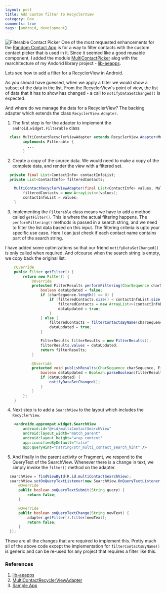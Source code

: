```yaml
---
layout: post
title: Add custom filter to RecyclerView
category: Dev
comments: true
tags: [android, development]
---
```

![Filterable Contact Picker](/public/images/2020/07/31/multi-contact-picker.png)
One of the most requested enhancements for the [Random Contact App](https://github.com/midhunhk/random-contact) is for a way to filter contacts 
with the custom contact picker that is used in it. Since it seemed like a good reusable component, I added the module 
[MultiContactPicker](https://github.com/midhunhk/lib-aeapps/tree/master/modules/multi-contact/src/main/java/com/ae/apps/lib/multicontact)
alog with the rearchitecture of my Andorid library project - [lib-aeapps](https://github.com/midhunhk/lib-aeapps).

Lets see how to add a filter for a RecyclerView in Android.
<!-- more -->

As you should have guessed, when we apply a filter we would show a subset of the data in the list. From the RecyclerView's point of view, 
the list of data that it has to show has changed - a call to `notifyDataSetChanged()` is expected.

And where do we manage the data for a RecyclerView? The backing adapter which extends the class `RecyclerView.Adapter`.

1. The first step is for the adapter to implement the `android.widget.Filterable` class 
```java
  class MultiContactRecyclerViewAdapter extends RecyclerView.Adapter<MultiContactRecyclerViewAdapter.ViewHolder>
        implements Filterable {
          ...
        }
```

2. Create a copy of the source data. We would need to make a copy of the complete data, and render the view with a filtered set.
```java
  private final List<ContactInfo> contactInfoList;
  private List<ContactInfo> filteredContacts;

    MultiContactRecyclerViewAdapter(final List<ContactInfo> values, MultiContactInteractionListener listener) {
        filteredContacts = new ArrayList<>(values);
        contactInfoList = values;
    }
```

3. Implementing the `Filterable` class means we have to add a method called `getFilter()`. This is where the actual filtering happens.
The `performFiltering()` methods is passed in a search string, and we need to filter the list data based on this input. The filtering criteria 
is upto your specific use case. Here I can just check if each contact name contains part of the search string.

I have added some optimizations so that our friend `notifyDataSetChanged()` is only called when required. And ofcourse when the search string 
is empty, we copy back the original list.
```java
    @Override
    public Filter getFilter() {
        return new Filter() {
            @Override
            protected FilterResults performFiltering(CharSequence charSequence) {
                boolean dataUpdated = false;
                if (charSequence.length() == 0) {
                    if (filteredContacts.size() < contactInfoList.size()) {
                        filteredContacts = new ArrayList<>(contactInfoList);
                        dataUpdated = true;
                    }
                } else {
                    filteredContacts = filterContactsByName(charSequence.toString().toLowerCase());
                    dataUpdated = true;
                }

                FilterResults filterResults = new FilterResults();
                filterResults.values = dataUpdated;
                return filterResults;
            }

            @Override
            protected void publishResults(CharSequence charSequence, FilterResults filterResults) {
                boolean dataUpdated = Boolean.parseBoolean(filterResults.values.toString());
                if (dataUpdated) {
                    notifyDataSetChanged();
                }
            }
        };
    }
```
4. Next step is to add a `SearchView` to the layout which includes the `RecyclerView`.
```xml
    <androidx.appcompat.widget.SearchView
        android:id="@+id/multiContactSearchView"
        android:layout_width="match_parent"
        android:layout_height="wrap_content"
        app:iconifiedByDefault="false"
        app:queryHint="@string/str_multi_contact_search_hint" />
```

5. And finally in the parent activity or Fragment, we respond to the QueryText of the SearchView.
Whenever there is a change in text, we simply invoke the `filter()` method on the adapter.
```java
  searchView = findViewById(R.id.multiContactSearchView);
  searchView.setOnQueryTextListener(new SearchView.OnQueryTextListener() {
      @Override
      public boolean onQueryTextSubmit(String query) {
          return false;
      }

      @Override
      public boolean onQueryTextChange(String newText) {
          adapter.getFilter().filter(newText);
          return false;
      }
  });
```

These are all the changes that are required to implement this. Pretty much all of the above code except the implementation for `filterContactsByName()` 
is generic and can be re-used for any project that requires a filter like this.

### References
1. [lib-aeapps](https://github.com/midhunhk/lib-aeapps)
2. [MultiContactRecyclerViewAdapter](https://github.com/midhunhk/lib-aeapps/blob/master/modules/multi-contact/src/main/java/com/ae/apps/lib/multicontact/MultiContactRecyclerViewAdapter.java)
3. [Sample App](https://play.google.com/store/apps/details?id=com.ae.apps.lib.sample)